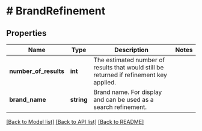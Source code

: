 # # BrandRefinement

## Properties

Name | Type | Description | Notes
------------ | ------------- | ------------- | -------------
**number_of_results** | **int** | The estimated number of results that would still be returned if refinement key applied. |
**brand_name** | **string** | Brand name. For display and can be used as a search refinement. |

[[Back to Model list]](../../README.md#models) [[Back to API list]](../../README.md#endpoints) [[Back to README]](../../README.md)
